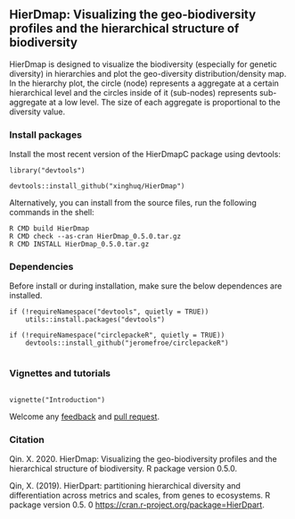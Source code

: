 
## HierDmap: Visualizing the geo-biodiversity profiles and the hierarchical structure of biodiversity


HierDmap is designed to visualize the biodiversity (especially for genetic diversity) in hierarchies and plot the geo-diversity distribution/density map. In the hierarchy plot, the circle (node) represents a aggregate at a certain hierarchical level and the circles inside of it (sub-nodes) represents sub-aggregate at a low level. The size of each aggregate is proportional to the diversity value.


### Install packages

Install the most recent version of the HierDmapC package using devtools:
`````{r}
library("devtools")

devtools::install_github("xinghuq/HierDmap")
``````
Alternatively, you can install from the source files, run the following commands in the shell:

```{shell}
R CMD build HierDmap
R CMD check --as-cran HierDmap_0.5.0.tar.gz
R CMD INSTALL HierDmap_0.5.0.tar.gz
```


### Dependencies

Before install or during installation, make sure the below dependences are installed.
``````{r}
if (!requireNamespace("devtools", quietly = TRUE))
    utils::install.packages("devtools")

if (!requireNamespace("circlepackeR", quietly = TRUE))
    devtools::install_github("jeromefroe/circlepackeR")
  
``````

### Vignettes and tutorials

``````{r}

vignette("Introduction")

``````



Welcome any [feedback](https://github.com/xinghuq/HierDmap/issues) and [pull request](https://github.com/xinghuq/HierDmap/pulls). 


### Citation

Qin. X. 2020. HierDmap: Visualizing the geo-biodiversity profiles and the hierarchical structure of biodiversity. R package version 0.5.0.

Qin, X. (2019). HierDpart: partitioning hierarchical diversity and differentiation across metrics and scales, from genes to ecosystems. R package version 0.5. 0 https://cran.r-project.org/package=HierDpart.
